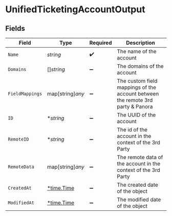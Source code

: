 # UnifiedTicketingAccountOutput


## Fields

| Field                                                                          | Type                                                                           | Required                                                                       | Description                                                                    |
| ------------------------------------------------------------------------------ | ------------------------------------------------------------------------------ | ------------------------------------------------------------------------------ | ------------------------------------------------------------------------------ |
| `Name`                                                                         | *string*                                                                       | :heavy_check_mark:                                                             | The name of the account                                                        |
| `Domains`                                                                      | []*string*                                                                     | :heavy_minus_sign:                                                             | The domains of the account                                                     |
| `FieldMappings`                                                                | map[string]*any*                                                               | :heavy_minus_sign:                                                             | The custom field mappings of the account between the remote 3rd party & Panora |
| `ID`                                                                           | **string*                                                                      | :heavy_minus_sign:                                                             | The UUID of the account                                                        |
| `RemoteID`                                                                     | **string*                                                                      | :heavy_minus_sign:                                                             | The id of the account in the context of the 3rd Party                          |
| `RemoteData`                                                                   | map[string]*any*                                                               | :heavy_minus_sign:                                                             | The remote data of the account in the context of the 3rd Party                 |
| `CreatedAt`                                                                    | [*time.Time](https://pkg.go.dev/time#Time)                                     | :heavy_minus_sign:                                                             | The created date of the object                                                 |
| `ModifiedAt`                                                                   | [*time.Time](https://pkg.go.dev/time#Time)                                     | :heavy_minus_sign:                                                             | The modified date of the object                                                |